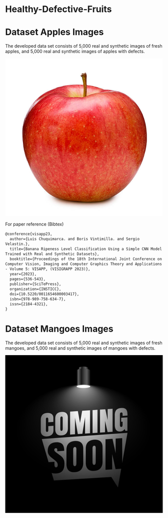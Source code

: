 # Healthy-Defective-Fruits

# Dataset Apples Images
The developed data set consists of 5,000 real and synthetic images of fresh apples, and 5,000 real and synthetic images of apples with defects.

![Image text](apple.jpg)

For paper reference (Bibtex)

```
@conference{visapp23,
  author={Luis Chuquimarca. and Boris Vintimilla. and Sergio Velastin.},
  title={Banana Ripeness Level Classification Using a Simple CNN Model Trained with Real and Synthetic Datasets},
  booktitle={Proceedings of the 18th International Joint Conference on Computer Vision, Imaging and Computer Graphics Theory and Applications - Volume 5: VISAPP, (VISIGRAPP 2023)},
  year={2023},
  pages={536-543},
  publisher={SciTePress},
  organization={INSTICC},
  doi={10.5220/0011654600003417},
  isbn={978-989-758-634-7},
  issn={2184-4321},
}
```

# Dataset Mangoes Images
The developed data set consists of 5,000 real and synthetic images of fresh mangoes, and 5,000 real and synthetic images of mangoes with defects.

![Image text](https://github.com/luischuquim/BananaRipeness/blob/main/27277.jpg)
